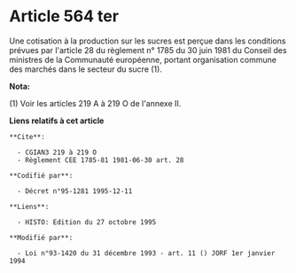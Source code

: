 # Article 564 ter

Une cotisation à la production sur les sucres est perçue dans les conditions prévues par l'article 28 du règlement n° 1785 du
30 juin 1981 du Conseil des ministres de la Communauté européenne, portant organisation commune des marchés dans le secteur
du sucre (1).

**Nota:**

(1) Voir les articles 219 A à 219 O de l'annexe II.

**Liens relatifs à cet article**

	**Cite**:

	  - CGIAN3 219 à 219 O
	  - Règlement CEE 1785-81 1981-06-30 art. 28

	**Codifié par**:

	  - Décret n°95-1281 1995-12-11

	**Liens**:

	  - HISTO: Edition du 27 octobre 1995

	**Modifié par**:

	  - Loi n°93-1420 du 31 décembre 1993 - art. 11 () JORF 1er janvier 1994
